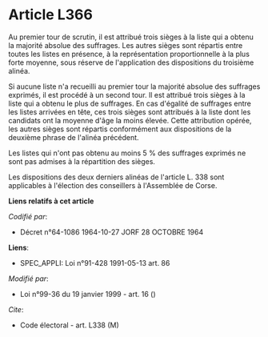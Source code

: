 # Article L366

Au premier tour de scrutin, il est attribué trois sièges à la liste qui a obtenu la majorité absolue des suffrages. Les
autres sièges sont répartis entre toutes les listes en présence, à la représentation proportionnelle à la plus forte moyenne,
sous réserve de l'application des dispositions du troisième alinéa.

Si aucune liste n'a recueilli au premier tour la majorité absolue des suffrages exprimés, il est procédé à un second tour. Il
est attribué trois sièges à la liste qui a obtenu le plus de suffrages. En cas d'égalité de suffrages entre les listes
arrivées en tête, ces trois sièges sont attribués à la liste dont les candidats ont la moyenne d'âge la moins élevée. Cette
attribution opérée, les autres sièges sont répartis conformément aux dispositions de la deuxième phrase de l'alinéa
précédent.

Les listes qui n'ont pas obtenu au moins 5 % des suffrages exprimés ne sont pas admises à la répartition des sièges.

Les dispositions des deux derniers alinéas de l'article L. 338 sont applicables à l'élection des conseillers à l'Assemblée de
Corse.

**Liens relatifs à cet article**

_Codifié par_:

  - Décret n°64-1086 1964-10-27 JORF 28 OCTOBRE 1964

**Liens**:

  - SPEC_APPLI: Loi n°91-428 1991-05-13 art. 86

_Modifié par_:

  - Loi n°99-36 du 19 janvier 1999 - art. 16 ()

_Cite_:

  - Code électoral - art. L338 (M)
